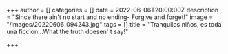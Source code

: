 +++
author = []
categories = []
date = 2022-06-06T20:00:00Z
description = "Since there ain't no start and no ending- Forgive and forget!"
image = "/images/20220606_094243.jpg"
tags = []
title = "Tranquilos niños, es toda una ficcìon...What the truth doesen' t say!"

+++
